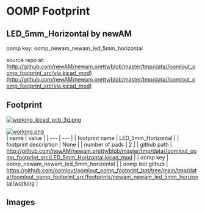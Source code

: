 # OOMP Footprint  
## LED_5mm_Horizontal  by newAM  
  
oomp key: oomp_newam_newam_led_5mm_horizontal  
  
source repo at: [http://github.com/newAM/newam.pretty/blob/master/tmp/data//oomlout_oomp_footprint_src/via.kicad_mod](http://github.com/newAM/newam.pretty/blob/master/tmp/data//oomlout_oomp_footprint_src/via.kicad_mod)  
## Footprint  
  
[![working_kicad_pcb_3d.png](working_kicad_pcb_3d_600.png)](working_kicad_pcb_3d.png)  
  
[![working.png](working_600.png)](working.png)  
| name | value | 
| --- | --- | 
| footprint name | LED_5mm_Horizontal | 
| footprint description | None | 
| number of pads | 2 | 
| github path | http://github.com/newAM/newam.pretty/blob/master/tmp/data//oomlout_oomp_footprint_src/LED_5mm_Horizontal.kicad_mod | 
| oomp key | oomp_newam_newam_led_5mm_horizontal | 
| oomp bot github | https://github.com/oomlout/oomlout_oomp_footprint_bot/tree/main/tmp/data//oomlout_oomp_footprint_src/footprints/newam_newam_led_5mm_horizontal/working | 
## Images  
